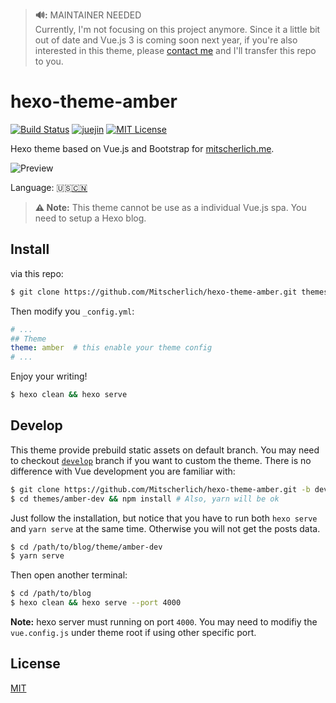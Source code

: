> **🔊:** MAINTAINER NEEDED<br />
> Currently, I'm not focusing on this project anymore. Since it a little bit out of date and Vue.js 3 is coming soon next year, if you're also interested in this theme, please [contact me](mailto:mitscherlich36@gmail.com) and I'll transfer this repo to you.

# hexo-theme-amber

[![Build Status][ci-badge]][ci-url]
[![juejin][juejin-img]][juejin-url]
[![MIT License][license-badge]](LICENSE)

[ci-badge]: https://travis-ci.org/Mitscherlich/hexo-theme-amber.svg?branch=develop
[ci-url]: https://travis-ci.org/Mitscherlich/hexo-theme-amber
[juejin-img]: https://badge.juejin.im/entry/5c1b515ff265da61193bcc21/likes.svg?style=flat
[juejin-url]: https://juejin.im/post/5c1b4b69f265da611c26ef7c
[license-badge]: https://img.shields.io/badge/license-MIT-blue.svg

Hexo theme based on Vue.js and Bootstrap for [mitscherlich.me](https://mitscherlich.me).

![Preview](https://raw.githubusercontent.com/Mitscherlich/hexo-theme-amber/develop/docs/assets/Preview.png)

Language: :us:<a title="Chinese" href="README.zh-CN.md">:cn:</a>

> **⚠️ Note:** This theme cannot be use as a individual Vue.js spa. You need to setup a Hexo blog.

## Install

via this repo:

```bash
$ git clone https://github.com/Mitscherlich/hexo-theme-amber.git themes/amber
```

Then modify you `_config.yml`:

```yml
# ...
## Theme
theme: amber  # this enable your theme config
# ...
```

Enjoy your writing!

```bash
$ hexo clean && hexo serve
```

## Develop

This theme provide prebuild static assets on default branch. You may need to checkout [`develop`](https://github.com/Mitscherlich/hexo-theme-amber/tree/develop) branch if you want to custom the theme. There is no difference with Vue development you are familiar with:

```bash
$ git clone https://github.com/Mitscherlich/hexo-theme-amber.git -b develop themes/amber-dev
$ cd themes/amber-dev && npm install # Also, yarn will be ok
```

Just follow the installation, but notice that you have to run both `hexo serve` and `yarn serve` at the same time. Otherwise you will not get the posts data.

```bash
$ cd /path/to/blog/theme/amber-dev
$ yarn serve
```

Then open another terminal:

```bash
$ cd /path/to/blog
$ hexo clean && hexo serve --port 4000
```

**Note:** hexo server must running on port `4000`. You may need to modifiy the `vue.config.js` under theme root if using other specific port.

## License

[MIT](LICENSE)
